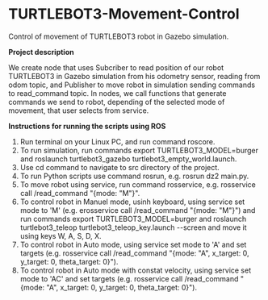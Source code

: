 # TURTLEBOT3-Movement-Control
Control of movement of TURTLEBOT3 robot in Gazebo simulation.

**Project description**

We create node that uses Subcriber to read position of our robot TURTLEBOT3 in Gazebo simulation from his odometry sensor, reading from odom topic, and Publisher to move robot in simulation sending commands to read_command topic. In nodes, we call functions that generate commands we send to robot, depending of the selected mode of movement, that user selects from service.

**Instructions for running the scripts using ROS**

1. Run terminal on your Linux PC, and run command roscore.
2. To run simulation, run commands export TURTLEBOT3_MODEL=burger and roslaunch turtlebot3_gazebo turtlebot3_empty_world.launch.
3. Use cd command to navigate to src directory of the project.
4. To run Python scripts use command rosrun, e.g. rosrun dz2 main.py.
5. To move robot using service, run command rosservice, e.g. rosservice call /read_command "{mode: "M"}".
6. To control robot in Manuel mode, usinh keyboard, using service set mode to 'M' (e.g. erosservice call /read_command "{mode: "M"}") and run commands export TURTLEBOT3_MODEL=burger and roslaunch turtlebot3_teleop turtlebot3_teleop_key.launch --screen and move it using keys W, A, S, D, X.
7. To control robot in Auto mode, using service set mode to 'A' and set targets (e.g. rosservice call /read_command "{mode: "A", x_target: 0, y_target: 0, theta_target: 0}").
8. To control robot in Auto mode with constat velocity, using service set mode to 'AC' and set targets (e.g. rosservice call /read_command "{mode: "A", x_target: 0, y_target: 0, theta_target: 0}").

